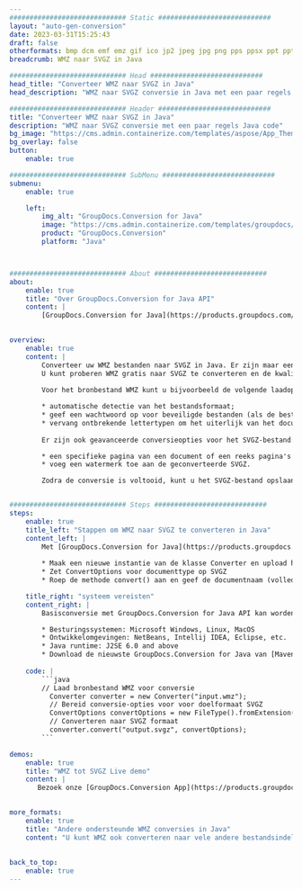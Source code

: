 ```yaml
---
############################# Static ############################
layout: "auto-gen-conversion"
date: 2023-03-31T15:25:43
draft: false
otherformats: bmp dcm emf emz gif ico jp2 jpeg jpg png pps ppsx ppt pptx psb psd svg svgz tga tif tiff webp wmf wmz
breadcrumb: WMZ naar SVGZ in Java

############################# Head ############################
head_title: "Converteer WMZ naar SVGZ in Java"
head_description: "WMZ naar SVGZ conversie in Java met een paar regels code. Converteer meer dan 160 bestandsindelingen met de GroupDocs-documentconversie-API voor Java"

############################# Header ############################
title: "Converteer WMZ naar SVGZ in Java"
description: "WMZ naar SVGZ conversie met een paar regels Java code"
bg_image: "https://cms.admin.containerize.com/templates/aspose/App_Themes/V3/images/bg/header1.png"
bg_overlay: false
button:
    enable: true

############################# SubMenu ############################
submenu:
    enable: true

    left:
        img_alt: "GroupDocs.Conversion for Java"
        image: "https://cms.admin.containerize.com/templates/groupdocs/images/product-logos/90x90-noborder/groupdocs-conversion-java.png"
        product: "GroupDocs.Conversion"
        platform: "Java"



############################# About ############################
about:
    enable: true
    title: "Over GroupDocs.Conversion for Java API"
    content: |
        [GroupDocs.Conversion for Java](https://products.groupdocs.com/conversion/java/) is een geavanceerde conversie-API voor bestandsindelingen voor het converteren tussen populaire afbeeldings- en documentindelingen zoals Microsoft Office, OpenDocument, PDF, HTML, e-mail, CAD. en nog veel meer met slechts een paar regels code. De native API detecteert automatisch de formaten van de originele documenten en biedt veel opties voor het aanpassen van de geconverteerde documenten. Naast de functie om informatie uit een document te extraheren, ondersteunt het standaard ook het cachen van de conversieresultaten naar de lokale schijf. Elk type cacheopslag kan echter worden ondersteund door de juiste interfaces te implementeren - Amazon S3, Dropbox, Google Drive, Windows Azure, Reddis of andere.
    

overview:
    enable: true
    content: |
        Converteer uw WMZ bestanden naar SVGZ in Java. Er zijn maar een paar regels Java code nodig op elk platform naar keuze, zoals Windows, Linux, macOS.
        U kunt proberen WMZ gratis naar SVGZ te converteren en de kwaliteit van de conversieresultaten te evalueren. Naast eenvoudige scripts voor bestandsconversie, kunt u meer geavanceerde opties proberen voor het laden van het WMZ-bronbestand en het opslaan van de SVGZ-uitvoer. 
        
        Voor het bronbestand WMZ kunt u bijvoorbeeld de volgende laadopties gebruiken:

        * automatische detectie van het bestandsformaat;
        * geef een wachtwoord op voor beveiligde bestanden (als de bestandsindeling dit ondersteunt);
        * vervang ontbrekende lettertypen om het uiterlijk van het document te behouden.
        
        Er zijn ook geavanceerde conversieopties voor het SVGZ-bestand:

        * een specifieke pagina van een document of een reeks pagina's converteren;
        * voeg een watermerk toe aan de geconverteerde SVGZ.

        Zodra de conversie is voltooid, kunt u het SVGZ-bestand opslaan in uw lokale bestandspad of in opslag van derden, zoals FTP, Amazon S3, Google Drive, Dropbox enz. Let op - om WMZ te converteren tot SVGZ, hoeft u geen extra software te installeren, zoals MS Office, Open Office, Adobe Acrobat Reader etc.


############################# Steps ############################
steps:
    enable: true
    title_left: "Stappen om WMZ naar SVGZ te converteren in Java"
    content_left: |
        Met [GroupDocs.Conversion for Java](https://products.groupdocs.com/conversion/java/) kunnen ontwikkelaars het WMZ-bestand eenvoudig converteren naar SVGZ met een paar regels code.
        
        * Maak een nieuwe instantie van de klasse Converter en upload het bestand WMZ met het volledige pad
        * Zet ConvertOptions voor documenttype op SVGZ
        * Roep de methode convert() aan en geef de documentnaam (volledig pad) en formaat (SVGZ) door als parameter

    title_right: "systeem vereisten"
    content_right: |
        Basisconversie met GroupDocs.Conversion for Java API kan worden gedaan met slechts een paar regels code. Onze API's worden ondersteund op alle belangrijke platforms en besturingssystemen. Voordat u de onderstaande code uitvoert, moet u ervoor zorgen dat de volgende vereisten op uw systeem zijn geïnstalleerd.

        * Besturingssystemen: Microsoft Windows, Linux, MacOS
        * Ontwikkelomgevingen: NetBeans, Intellij IDEA, Eclipse, etc.
        * Java runtime: J2SE 6.0 and above
        * Download de nieuwste GroupDocs.Conversion for Java van [Maven](https://repository.groupdocs.com/webapp/#/artifacts/browse/tree/General/repo/com/groupdocs/groupdocs-conversion)
         
    code: |
        ```java    
        // Laad bronbestand WMZ voor conversie
          Converter converter = new Converter("input.wmz");
          // Bereid conversie-opties voor voor doelformaat SVGZ
          ConvertOptions convertOptions = new FileType().fromExtension("svgz").getConvertOptions();
          // Converteren naar SVGZ formaat
          converter.convert("output.svgz", convertOptions);
        ```

demos:
    enable: true
    title: "WMZ tot SVGZ Live demo"
    content: |
       Bezoek onze [GroupDocs.Conversion App](https://products.groupdocs.app/conversion/family) website en probeer WMZ naar SVGZ conversie nu. De gratis demo heeft de volgende voordelen:
          

more_formats:
    enable: true
    title: "Andere ondersteunde WMZ conversies in Java"
    content: "U kunt WMZ ook converteren naar vele andere bestandsindelingen. Zie de lijst hieronder."
       
       
back_to_top:
    enable: true
---
```

